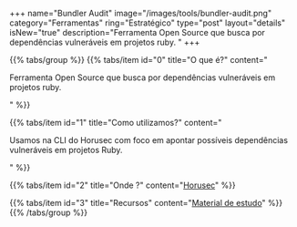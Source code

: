 +++
name="Bundler Audit"
image="/images/tools/bundler-audit.png"
category="Ferramentas"
ring="Estratégico"
type="post"
layout="details"
isNew="true"
description="Ferramenta Open Source que busca por dependências vulneráveis em projetos ruby. "
+++

{{% tabs/group %}}
  {{% tabs/item id="0" title="O que é?" content="<p>Ferramenta Open Source que busca por dependências vulneráveis em projetos ruby. </p>" %}}
  
  {{% tabs/item id="1" title="Como utilizamos?" content="<p>Usamos na CLI do Horusec com foco em apontar possíveis dependências vulneráveis em projetos Ruby.</p>" %}}
  
  {{% tabs/item id="2" title="Onde ?" content="<a href='https://horusec.io/' target='_blank'>Horusec</a>" %}}

  {{% tabs/item id="3" title="Recursos" content="<a href='https://github.com/rubysec/bundler-audit' target='_blank'>Material de estudo</a>" %}}
{{% /tabs/group %}}